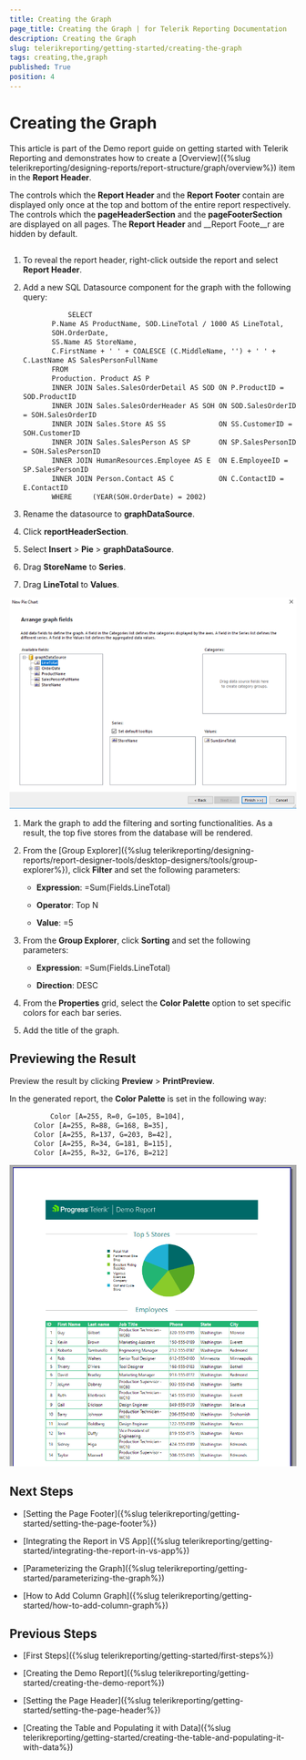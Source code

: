 ```yaml
---
title: Creating the Graph
page_title: Creating the Graph | for Telerik Reporting Documentation
description: Creating the Graph
slug: telerikreporting/getting-started/creating-the-graph
tags: creating,the,graph
published: True
position: 4
---
```


# Creating the Graph



This article is part of the Demo report guide on getting started with Telerik Reporting and demonstrates         how to create a [Overview]({%slug telerikreporting/designing-reports/report-structure/graph/overview%}) item in the __Report Header__.       

The controls which the __Report Header__ and the __Report Footer__ contain are displayed only once at the top and bottom         of the entire report respectively. The controls which the __pageHeaderSection__ and the __pageFooterSection__ are displayed on all pages.         The __Report Header__ and __Report Foote__r are hidden by default.       

## 

1. To reveal the report header, right-click outside the report and select __Report Header__.             

1. Add a new SQL Datasource component for the graph with the following query:             

	              SELECT
              P.Name AS ProductName, SOD.LineTotal / 1000 AS LineTotal,
              SOH.OrderDate,
              SS.Name AS StoreName,
              C.FirstName + ' ' + COALESCE (C.MiddleName, '') + ' ' + C.LastName AS SalesPersonFullName
              FROM
              Production. Product AS P
              INNER JOIN Sales.SalesOrderDetail AS SOD ON P.ProductID = SOD.ProductID
              INNER JOIN Sales.SalesOrderHeader AS SOH ON SOD.SalesOrderID = SOH.SalesOrderID
              INNER JOIN Sales.Store AS SS             ON SS.CustomerID = SOH.CustomerID
              INNER JOIN Sales.SalesPerson AS SP       ON SP.SalesPersonID = SOH.SalesPersonID
              INNER JOIN HumanResources.Employee AS E  ON E.EmployeeID = SP.SalesPersonID
              INNER JOIN Person.Contact AS C           ON C.ContactID = E.ContactID
              WHERE     (YEAR(SOH.OrderDate) = 2002)
            



1. Rename the datasource to __graphDataSource__.             

1. Click __reportHeaderSection__.             

1. Select __Insert__ > __Pie__ > __graphDataSource__.             

1. Drag __StoreName__ to __Series__.             

1. Drag __LineTotal__ to __Values__.               

  ![Pie](images/Pie.PNG)

1. Mark the graph to add the filtering and sorting functionalities. As a result, the top five stores from the database will be rendered.             

1. From the  [Group Explorer]({%slug telerikreporting/designing-reports/report-designer-tools/desktop-designers/tools/group-explorer%}), click __Filter__ and set the following parameters:             

   + __Expression__: =Sum(Fields.LineTotal)

   + __Operator__: Top N

   + __Value__: =5

1. From the __Group Explorer__, click __Sorting__ and set the following parameters:             

   + __Expression__: =Sum(Fields.LineTotal)

   + __Direction__:  DESC

1. From the __Properties__ grid, select the __Color Palette__ option to set specific colors for each bar series.             

1. Add the title of the graph.             

## Previewing the Result

Preview the result by clicking __Preview__ > __PrintPreview__.         

In the generated report, the __Color Palette__ is set in the following way:         

	          Color [A=255, R=0, G=105, B=104],
          Color [A=255, R=88, G=168, B=35],
          Color [A=255, R=137, G=203, B=42],
          Color [A=255, R=34, G=181, B=115],
          Color [A=255, R=32, G=176, B=212]
        

  

  ![Report With Graph](images/ReportWithGraph.PNG)

## Next Steps

* [Setting the Page Footer]({%slug telerikreporting/getting-started/setting-the-page-footer%})

* [Integrating the Report in VS App]({%slug telerikreporting/getting-started/integrating-the-report-in-vs-app%})

* [Parameterizing the Graph]({%slug telerikreporting/getting-started/parameterizing-the-graph%})

* [How to Add Column Graph]({%slug telerikreporting/getting-started/how-to-add-column-graph%})

## Previous Steps

* [First Steps]({%slug telerikreporting/getting-started/first-steps%})

* [Creating the Demo Report]({%slug telerikreporting/getting-started/creating-the-demo-report%})

* [Setting the Page Header]({%slug telerikreporting/getting-started/setting-the-page-header%})

* [Creating the Table and Populating it with Data]({%slug telerikreporting/getting-started/creating-the-table-and-populating-it-with-data%})
